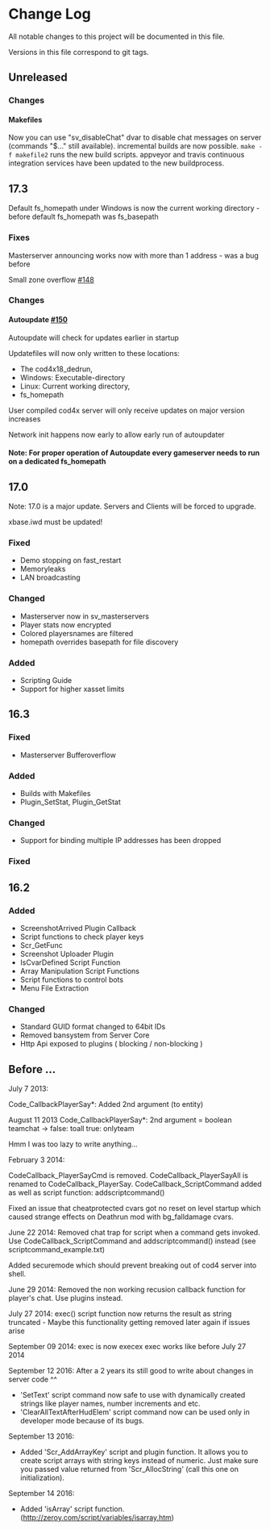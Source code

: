 # Change Log
All notable changes to this project will be documented in this file.

Versions in this file correspond to git tags.

## Unreleased
### Changes
#### Makefiles
Now you can use "sv_disableChat" dvar to disable chat messages on server (commands "$..." still available).
incremental builds are now possible. `make -f makefile2` runs the new build scripts. appveyor and travis continuous integration services have been updated to the new buildprocess.

## 17.3
Default fs_homepath under Windows is now the current working directory - before default fs_homepath was fs_basepath

### Fixes
Masterserver announcing works now with more than 1 address - was a bug before 

Small zone overflow [#148](https://github.com/callofduty4x/CoD4x_Server/issues/148)

### Changes
#### Autoupdate [#150](https://github.com/callofduty4x/CoD4x_Server/issues/150)
Autoupdate will check for updates earlier in startup

Updatefiles will now only written to these locations: 
-    The cod4x18_dedrun,
-    Windows: Executable-directory
-    Linux: Current working directory,
-    fs_homepath

User compiled cod4x server will only receive updates on major version increases

Network init happens now early to allow early run of autoupdater

#### Note: For proper operation of Autoupdate every gameserver needs to run on a dedicated fs_homepath

## 17.0
Note: 17.0 is a major update. Servers and Clients will be forced to upgrade.

xbase.iwd must be updated!

### Fixed
- Demo stopping on fast_restart
- Memoryleaks
- LAN broadcasting

### Changed
- Masterserver now in sv_masterservers
- Player stats now encrypted
- Colored playersnames are filtered
- homepath overrides basepath for file discovery

### Added
- Scripting Guide
- Support for higher xasset limits

## 16.3
### Fixed
- Masterserver Bufferoverflow

### Added
- Builds with Makefiles
- Plugin_SetStat, Plugin_GetStat

### Changed
- Support for binding multiple IP addresses has been dropped


### Fixed

## 16.2
### Added
- ScreenshotArrived Plugin Callback
- Script functions to check player keys
- Scr_GetFunc
- Screenshot Uploader Plugin
- IsCvarDefined Script Function
- Array Manipulation Script Functions
- Script functions to control bots
- Menu File Extraction

### Changed
- Standard GUID format changed to 64bit IDs
- Removed bansystem from Server Core
- Http Api exposed to plugins ( blocking / non-blocking )

## Before ...

July 7 2013:

Code_CallbackPlayerSay*: Added 2nd argument (to entity)

August 11 2013
Code_CallbackPlayerSay*: 2nd argument = boolean teamchat -> false: toall true: onlyteam


Hmm I was too lazy to write anything...

February 3 2014:

CodeCallback_PlayerSayCmd is removed.
CodeCallback_PlayerSayAll is renamed to CodeCallback_PlayerSay.
CodeCallback_ScriptCommand added as well as script function: addscriptcommand()

Fixed an issue that cheatprotected cvars got no reset on level startup which caused strange effects on Deathrun mod with bg_falldamage cvars.

June 22 2014:
Removed chat trap for script when a command gets invoked.
Use CodeCallback_ScriptCommand and addscriptcommand() instead  (see scriptcommand_example.txt)

Added securemode which should prevent breaking out of cod4 server into shell.


June 29 2014:
Removed the non working recusion callback function for player's chat. Use plugins instead.

July 27 2014:
exec() script function now returns the result as string truncated - Maybe this functionality getting removed later again if issues arise

September 09 2014:
exec is now execex
exec works like before July 27 2014

September 12 2016:
After a 2 years its still good to write about changes in server code ^^
 - 'SetText' script command now safe to use with dynamically created strings like player names, number increments and etc.
 - 'ClearAllTextAfterHudElem' script command now can be used only in developer mode because of its bugs.

September 13 2016:
 + Added 'Scr_AddArrayKey' script and plugin function. It allows you to create script arrays with string keys instead of numeric. Just make sure you passed value returned from 'Scr_AllocString' (call this one on initialization).

September 14 2016:
 + Added 'isArray' script function. (http://zeroy.com/script/variables/isarray.htm)

